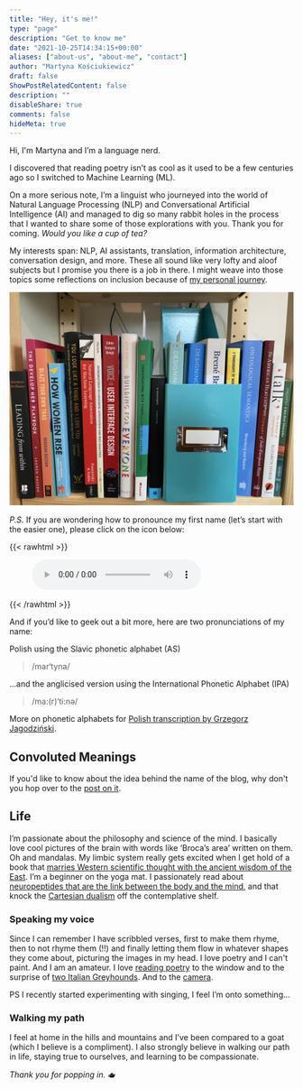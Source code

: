 ```yaml
---
title: "Hey, it's me!"
type: "page"
description: "Get to know me"
date: "2021-10-25T14:34:15+00:00"
aliases: ["about-us", "about-me", "contact"]
author: "Martyna Kościukiewicz"
draft: false
ShowPostRelatedContent: false
description: ""
disableShare: true
comments: false
hideMeta: true
---
```


Hi, I'm Martyna and I’m a language nerd.

I discovered that reading poetry isn’t as cool as it used to be a few centuries ago so I switched to Machine Learning (ML).

On a more serious note, I’m a linguist who journeyed into the world of Natural Language Processing (NLP) and Conversational Artificial Intelligence (AI) and managed to dig so many rabbit holes in the process that I wanted to share some of those explorations with you. Thank you for coming. _Would you like a cup of tea?_

My interests span: NLP, AI assistants, translation, information architecture, conversation design, and more. These all sound like very lofty and aloof subjects but I promise you there is a job in there. I might weave into those topics some reflections on inclusion because of [my personal journey](https://owntrail.com/trail/convoluted_m).

![One of my bookshelves](images/books.png)

_P.S._ If you are wondering how to pronounce my first name (let’s start with the easier one), please click on the icon below:

{{< rawhtml >}}
<figure>
    <audio controls src="images/name-pronunciation.m4a" type="audio/mpeg">
        Your browser does not support the <code>audio</code> element.
    </audio>
</figure>
{{< /rawhtml >}}

And if you’d like to geek out a bit more, here are two pronunciations of my name:

Polish using the Slavic phonetic alphabet (AS)

> /mar‘tyna/

...and the anglicised version using the International Phonetic Alphabet (IPA)

> /ma:(r)‘ti:nə/

More on phonetic alphabets for [Polish transcription by Grzegorz Jagodziński](http://grzegorz.jagodzinski.prv.pl/gram/en/ipa.html).

## Convoluted Meanings

If you'd like to know about the idea behind the name of the blog, why don't you hop over to the [post on it](https://convolutedmeanings.com/meta/why-convoluted-meanings/).

## Life

I’m passionate about the philosophy and science of the mind. I basically love cool pictures of the brain with words like ‘Broca’s area’ written on them. Oh and mandalas. My limbic system really gets excited when I get hold of a book that [marries Western scientific thought with the ancient wisdom of the East](http://cup.columbia.edu/book/contemplative-science/9780231138352). I’m a beginner on the yoga mat. I passionately read about [neuropeptides that are the link between the body and the mind](https://www.smithsonianmag.com/arts-culture/review-of-molecules-of-emotion-157256854/), and that knock the [Cartesian dualism](https://en.wikipedia.org/wiki/Mind%E2%80%93body_dualism) off the contemplative shelf.

### Speaking my voice

Since I can remember I have scribbled verses, first to make them rhyme, then to not rhyme them (!!) and finally letting them flow in whatever shapes they come about, picturing the images in my head. I love poetry and I can't paint. And I am an amateur. I love [reading poetry](https://soundcloud.com/user-797325276/dorothea-dubois-amazonian-gift) to the window and to the surprise of [two Italian Greyhounds](images/dogs.png). And to the [camera](https://www.youtube.com/watch?v=XYWkPdYxGQw).

PS I recently started experimenting with singing, I feel I’m onto something...

### Walking my path

I feel at home in the hills and mountains and I’ve been compared to a goat (which I believe is a compliment). I also strongly believe in walking our path in life, staying true to ourselves, and learning to be compassionate.

_Thank you for popping in._ 🫖 
